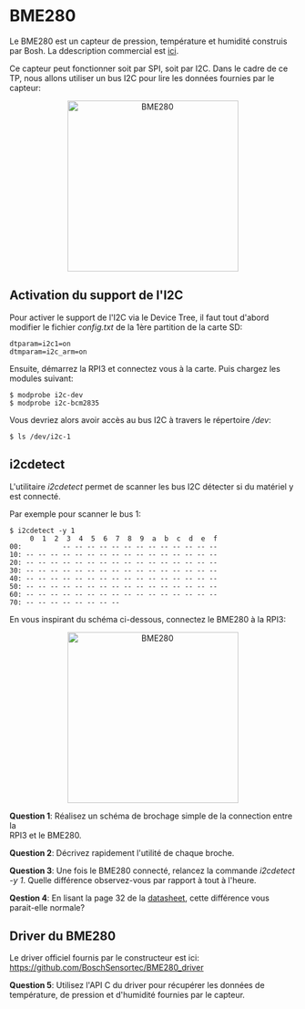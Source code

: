 # BME280

Le BME280 est un capteur de pression, température et humidité construis par
Bosh. La ddescription commercial est
[ici](https://www.bosch-sensortec.com/bst/products/all_products/bme280).

Ce capteur peut fonctionner soit par SPI, soit par I2C. Dans le cadre de ce TP,
nous allons utiliser un bus I2C pour lire les données fournies par le capteur:

<p align="center">
  <img src="https://github.com/pblottiere/embsys/blob/master/labs/rpi3/imgs/bme280.jpeg" width="300" title="BME280">
</p>

## Activation du support de l'I2C

Pour activer le support de l'I2C via le Device Tree, il faut tout d'abord
modifier le fichier *config.txt* de la 1ère partition de la carte SD:

````
dtparam=i2c1=on
dtmparam=i2c_arm=on
````

Ensuite, démarrez la RPI3 et connectez vous à la carte. Puis chargez les
modules suivant:

```` shell
$ modprobe i2c-dev
$ modprobe i2c-bcm2835
````

Vous devriez alors avoir accès au bus I2C à travers le répertoire */dev*:

```
$ ls /dev/i2c-1
```

## i2cdetect

L'utilitaire *i2cdetect* permet de scanner les bus I2C détecter si du matériel
y est connecté.

Par exemple pour scanner le bus 1:

```` shell
$ i2cdetect -y 1
     0  1  2  3  4  5  6  7  8  9  a  b  c  d  e  f
00:          -- -- -- -- -- -- -- -- -- -- -- -- --
10: -- -- -- -- -- -- -- -- -- -- -- -- -- -- -- --
20: -- -- -- -- -- -- -- -- -- -- -- -- -- -- -- --
30: -- -- -- -- -- -- -- -- -- -- -- -- -- -- -- --
40: -- -- -- -- -- -- -- -- -- -- -- -- -- -- -- --
50: -- -- -- -- -- -- -- -- -- -- -- -- -- -- -- --
60: -- -- -- -- -- -- -- -- -- -- -- -- -- -- -- --
70: -- -- -- -- -- -- -- --
````

En vous inspirant du schéma ci-dessous, connectez le BME280 à la RPI3:

 <p align="center">
  <img src="https://github.com/pblottiere/embsys/blob/master/labs/rpi3/imgs/bme280_pinspng" width="300" title="BME280">
</p>

**Question 1**: Réalisez un schéma de brochage simple de la connection entre la     
                RPI3 et le BME280.

**Question 2**: Décrivez rapidement l'utilité de chaque broche.

**Question 3**: Une fois le BME280 connecté, relancez la commande
                *i2cdetect -y 1*. Quelle différence observez-vous par
                rapport à tout à l'heure.

**Qestion 4**: En lisant la page 32 de la
[datasheet](https://www.embeddedadventures.com/datasheets/BME280.pdf), cette
               différence vous parait-elle normale?  

## Driver du BME280

Le driver officiel fournis par le constructeur est ici: https://github.com/BoschSensortec/BME280_driver

**Question 5**: Utilisez l'API C du driver pour récupérer les données de
                température, de pression et d'humidité fournies par le capteur.
